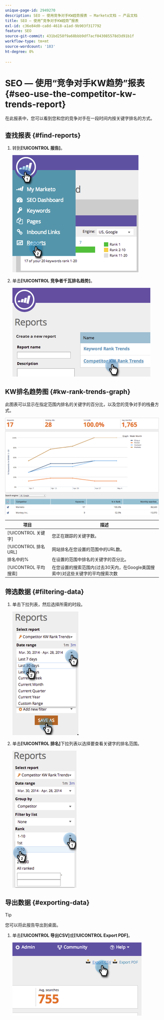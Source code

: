 ```yaml
---
unique-page-id: 2949270
description: SEO — 使用竞争对手KW趋势报表 — Marketo文档 — 产品文档
title: SEO — 使用“竞争对手KW趋势”报表
exl-id: c36e84d0-ca8d-4618-a1ad-9b903f317792
feature: SEO
source-git-commit: 431bd258f9a68bbb9df7acf043085578d3d91b1f
workflow-type: tm+mt
source-wordcount: '183'
ht-degree: 0%

---
```


# SEO — 使用“竞争对手KW趋势”报表 {#seo-use-the-competitor-kw-trends-report}

在此报表中，您可以看到您和您的竞争对手在一段时间内按关键字排名的方式。

## 查找报表 {#find-reports}

1. 转到&#x200B;**[!UICONTROL 报告]**。

   ![](assets/image2014-9-18-14-3a6-3a18.png)

1. 单击&#x200B;**[!UICONTROL 竞争者千瓦排名趋势]**。

   ![](assets/image2014-9-18-14-3a6-3a37.png)

## KW排名趋势图 {#kw-rank-trends-graph}

此图表可以显示在指定范围内排名的关键字的百分比，以及您的竞争对手的栈叠方式。

![](assets/image2014-9-18-14-3a7-3a1.png)

| 项目 | 描述 |
|---|---|
| [!UICONTROL 关键字] | 您正在跟踪的关键字数。 |
| [!UICONTROL 排名URL] | 网站排名在您设置的范围中的URL数。 |
| 排名中的% | 在设置的范围中排名的关键字的百分比。 |
| [!UICONTROL 平均 搜索] | 在您设置的搜索范围内(过去30天内，在Google美国搜索中)对这些关键字的平均搜索次数 |

## 筛选数据 {#filtering-data}

1. 单击下拉列表，然后选择所需的时段。

   ![](assets/image2014-9-18-14-3a7-3a17.png)

1. 单击&#x200B;**[!UICONTROL 排名]**&#x200B;下拉列表以选择要查看关键字的排名范围。

   ![](assets/image2014-9-18-14-3a8-3a26.png)

## 导出数据 {#exporting-data}

>[!TIP]
>
>您可以将此报告导出到桌面。

1. 单击&#x200B;**[!UICONTROL 导出CSV]**&#x200B;或&#x200B;**[!UICONTROL Export PDF]**。

   ![](assets/image2014-9-18-14-3a9-3a49.png)
